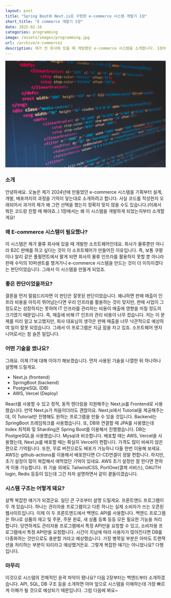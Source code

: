 ```yaml
---
layout: post
title: "Spring Boot와 Next.js로 구현한 e-commerce 시스템 개발기 1장"
short_title: "E commerce 개발기 1장"
date: 2025-02-16
categories: programming
image: /assets/images/programming.jpg
url: /archive/e-commerce1
description: 제가 전 회사에 있을 때 개발했던 e-commerce 시스템을 소개합니다. 1장에서는 이 프로그램의 탄생 배경부터 설명합니다!
---
```


<img class="w-full rounded-lg shadow-lg mb-8" src="/assets/images/programming.jpg" alt="E-commerce 시스템 이미지">

<h3 class="text-4xl font-semibold mb-4">소개</h3>

<p class="text-xl text-gray-300 px-6 py-4 shadow-md mb-8">
안녕하세요. 오늘은 제가 2024년에 만들었던 e-commerce 시스템을 기획부터 설계, 개발, 배포까지의 과정을 기억이 닿는대로 소개하려고 합니다. 사실 코드를 작성한지 오래되어서 과거의 제가 왜 그런 선택을 했는지 정확히 맞지 않을 수도 있습니다.(이래서 뭐든 코드랑 친할 때 해야죠..) 1장에서는 왜 이 시스템을 개발하게 되었는지부터 소개할게요!
</p>

<h3 class="text-4xl font-semibold mb-4">왜 E-commerce 시스템이 필요했나?</h3>

<p class="text-xl text-gray-300 px-6 py-4 shadow-md mb-8">
  이 시스템은 제가 물류 회사에 있을 때 개발한 소프트웨어인데요. 회사가 물류뿐만 아니라 B2C 판매를 하고 싶다는 것이 이 소프트웨어가 만들어진 이유입니다. 즉, 보통 쿠팡이나 알리 같은 풀필먼트에서 팔게 되면 회사의 물류 인프라를 활용하지 못할 뿐 아니라 판매 수익의 10퍼센트를 챙겨가니 e-commerce 시스템을 만드는 것이 더 이득이겠다는 판단이었습니다. 그래서 이 시스템을 만들게 되었죠.
</p>

<h3 class="text-4xl font-semibold mb-4">좋은 판단이었을까요?</h3>

<p class="text-xl text-gray-300 px-6 py-4 shadow-md mb-8">
결론을 먼저 말씀드리자면 이 판단은 잘못된 판단이었습니다. 왜냐하면 판매 매출이 인프라 비용을 아득히 뛰어넘는다면 우리 인프라를 활용하는 것이 맞지만, 판매 사업이 그 정도로는 성장하지는 못하여 IT 인프라를 관리하는 비용이 매출에 영향을 미칠 정도의 크기였기 때문입니다. 즉, 매출에 비해 IT 인프라 관리 비용이 너무 컸습니다. 저는 이 문제를 미리 알고 보고했지만, 회사 대표님의 생각은 판매 매출을 너무 낙관적으로 예상하여 일이 잘못 되었습니다. 그래서 이 프로그램은 지금 잠을 자고 있죠. 소프트웨어 엔지니어로서는 참 슬픈 일입니다.
</p>

<h3 class="text-4xl font-semibold mb-4">어떤 기술을 썼나요?</h3>

<p class="text-xl text-gray-300 px-6 py-4 shadow-md mb-8">
그래요. 이제 IT에 대해 이야기 해보겠습니다. 먼저 사용된 기술을 나열한 뒤 하나하나 설명해 드릴게요.
</p>
<ul class="list-disc pl-6 space-y-4 text-lg text-white">
  <li class="hover:text-indigo-600 transition-colors duration-200">Next.js (frontend)</li>
  <li class="hover:text-indigo-600 transition-colors duration-200">SpringBoot (backend)</li>
  <li class="hover:text-indigo-600 transition-colors duration-200">PostgreSQL (DB)</li>
  <li class="hover:text-indigo-600 transition-colors duration-200">AWS, Vercel (Deploy)</li>
</ul>
<p class="text-xl text-gray-300 px-6 py-4 shadow-md mb-8">
React를 사용할 수 있고 정적, 동적 렌더링을 지원해주는 Next.js를 Frontend로 사용했습니다.
만약 Next.js가 처음이더라도 괜찮아요. Next.js에서 Tutorial을 제공해주는데, 이 Tutorial만 진행해도 원하는 프로그램을 만들 수 있을 것입니다.
Backend는 SpringBoot 프레임워크를 사용했습니다. 또, DB와 연결할 때 JPA를 사용했는데 Index 최적화 및 Sharding은 Spring Boot를 이용해서 진행했습니다. DB는 PostgreSQL을 사용했습니다. Mysql과 비슷합니다.
배포할 때는 AWS, Vercel을 사용했는데, Next.js를 배포할 때는 확실히 Vercel이 편합니다. 가격도 많이 비싸지 않은편으로 기억됩니다.
또한, 무료 버전으로도 배포가 가능하니 다들 한번 이용해 보세요. AWS는 github-actions를 이용해서 배포한다면 CI-CD연결이 정말 편합니다. 하지만, 초기 설정이 많이 복잡해서 애먹었던 기억이 있네요. AWS 초기 설정만 잘 한다면 편하게 이용 가능합니다.
위 기술 외에도 TailwindCSS, PortOne(결제 서비스), OAUTH login, Redis 등등이 있는데 그건 차차 설명하면서 같이 곁들이겠습니다.
</p>

<h3 class="text-4xl font-semibold mb-4">시스템 구조는 어떻게 돼요?</h3>

<p class="text-xl text-gray-300 px-6 py-4 shadow-md mb-8">
살짝 복잡한 얘기가 되겠군요. 일단 큰 구조부터 설명 드릴게요. 프론트엔드 프로그램이 두 개 있습니다.
하나는 관리자용 프로그램이고 다른 하나는 실제 소비자가 쓰는 오픈된 웹사이트입니다. 이제 이 두 프론트엔드에서
백엔드 API를 사용합니다. 백엔드 프로그램은 하나로 상품의 재고 및 주문, 주문 완료, 새 상품 등록 등등 모든 필요한 기능을 처리합니다.
당연하게도 관리자용 프로그램에서 특정 API만을 요청할 수 있고, 소비자용 프로그램에서 특정 API만을 요청합니다.
시간이 지남에 따라 사용자가 많아진다면 DB를 다중화하는 것만으로도 충분할 거라고 예상했습니다. 가장 병목일 부분은 아마도 트랜잭션을 처리하는 부분이 되리라고 예상했거든요.
그렇게 복잡한 얘기는 아니었나요? 다행입니다.
</p>

<h3 class="text-4xl font-semibold mb-4">마무리</h3>

<p class="text-xl text-gray-300 px-6 py-4 shadow-md mb-8">
이것으로 시스템의 전체적인 윤곽 파악이 됐나요? 다음 2장부터는 백엔드부터 소개하겠습니다. API, SQL, DB 구조 등을 소개하면 아마 앞으로 시스템을 이해하는데 가장 빠르게 이해가 될 것으로 예상되기 때문입니다. 그럼 다음에 봐요~
</p>
